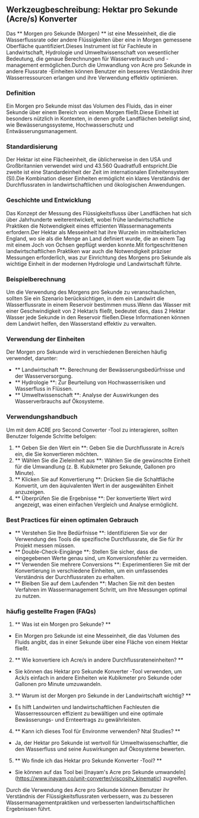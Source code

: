 ## Werkzeugbeschreibung: Hektar pro Sekunde (Acre/s) Konverter

Das ** Morgen pro Sekunde (Morgen) ** ist eine Messeinheit, die die Wasserflussrate oder andere Flüssigkeiten über eine in Morgen gemessene Oberfläche quantifiziert.Dieses Instrument ist für Fachleute in Landwirtschaft, Hydrologie und Umweltwissenschaft von wesentlicher Bedeutung, die genaue Berechnungen für Wasserverbrauch und -management ermöglichen.Durch die Umwandlung von Acre pro Sekunde in andere Flussrate -Einheiten können Benutzer ein besseres Verständnis ihrer Wasserressourcen erlangen und ihre Verwendung effektiv optimieren.

### Definition

Ein Morgen pro Sekunde misst das Volumen des Fluids, das in einer Sekunde über einem Bereich von einem Morgen fließt.Diese Einheit ist besonders nützlich in Kontexten, in denen große Landflächen beteiligt sind, wie Bewässerungssysteme, Hochwasserschutz und Entwässerungsmanagement.

### Standardisierung

Der Hektar ist eine Flächeeinheit, die üblicherweise in den USA und Großbritannien verwendet wird und 43.560 Quadratfuß entspricht.Die zweite ist eine Standardeinheit der Zeit im internationalen Einheitensystem (SI).Die Kombination dieser Einheiten ermöglicht ein klares Verständnis der Durchflussraten in landwirtschaftlichen und ökologischen Anwendungen.

### Geschichte und Entwicklung

Das Konzept der Messung des Flüssigkeitsflusss über Landflächen hat sich über Jahrhunderte weiterentwickelt, wobei frühe landwirtschaftliche Praktiken die Notwendigkeit eines effizienten Wassermanagements erfordern.Der Hektar als Messeinheit hat ihre Wurzeln im mittelalterlichen England, wo sie als die Menge an Land definiert wurde, die an einem Tag mit einem Joch von Ochsen gepflügt werden konnte.Mit fortgeschrittenen landwirtschaftlichen Praktiken war auch die Notwendigkeit präziser Messungen erforderlich, was zur Einrichtung des Morgens pro Sekunde als wichtige Einheit in der modernen Hydrologie und Landwirtschaft führte.

### Beispielberechnung

Um die Verwendung des Morgens pro Sekunde zu veranschaulichen, sollten Sie ein Szenario berücksichtigen, in dem ein Landwirt die Wasserflussrate in einem Reservoir bestimmen muss.Wenn das Wasser mit einer Geschwindigkeit von 2 Hektar/s fließt, bedeutet dies, dass 2 Hektar Wasser jede Sekunde in den Reservoir fließen.Diese Informationen können dem Landwirt helfen, den Wasserstand effektiv zu verwalten.

### Verwendung der Einheiten

Der Morgen pro Sekunde wird in verschiedenen Bereichen häufig verwendet, darunter:

- ** Landwirtschaft **: Berechnung der Bewässerungsbedürfnisse und der Wasserversorgung.
- ** Hydrologie **: Zur Beurteilung von Hochwasserrisiken und Wasserfluss in Flüssen.
- ** Umweltwissenschaft **: Analyse der Auswirkungen des Wasserverbrauchs auf Ökosysteme.

### Verwendungshandbuch

Um mit dem ACRE pro Second Converter -Tool zu interagieren, sollten Benutzer folgende Schritte befolgen:

1. ** Geben Sie den Wert ein **: Geben Sie die Durchflussrate in Acre/s ein, die Sie konvertieren möchten.
2. ** Wählen Sie die Zieleinheit aus **: Wählen Sie die gewünschte Einheit für die Umwandlung (z. B. Kubikmeter pro Sekunde, Gallonen pro Minute).
3. ** Klicken Sie auf Konvertierung **: Drücken Sie die Schaltfläche Konvertit, um den äquivalenten Wert in der ausgewählten Einheit anzuzeigen.
4. ** Überprüfen Sie die Ergebnisse **: Der konvertierte Wert wird angezeigt, was einen einfachen Vergleich und Analyse ermöglicht.

### Best Practices für einen optimalen Gebrauch

- ** Verstehen Sie Ihre Bedürfnisse **: Identifizieren Sie vor der Verwendung des Tools die spezifische Durchflussrate, die Sie für Ihr Projekt messen müssen.
- ** Double-Check-Eingänge **: Stellen Sie sicher, dass die eingegebenen Werte genau sind, um Konversionsfehler zu vermeiden.
- ** Verwenden Sie mehrere Conversions **: Experimentieren Sie mit der Konvertierung in verschiedene Einheiten, um ein umfassendes Verständnis der Durchflussraten zu erhalten.
- ** Bleiben Sie auf dem Laufenden **: Machen Sie mit den besten Verfahren im Wassermanagement Schritt, um Ihre Messungen optimal zu nutzen.

### häufig gestellte Fragen (FAQs)

1. ** Was ist ein Morgen pro Sekunde? **
- Ein Morgen pro Sekunde ist eine Messeinheit, die das Volumen des Fluids angibt, das in einer Sekunde über eine Fläche von einem Hektar fließt.

2. ** Wie konvertiere ich Acre/s in andere Durchflussrateneinheiten? **
- Sie können das Hektar pro Sekunde Konverter -Tool verwenden, um Ack/s einfach in andere Einheiten wie Kubikmeter pro Sekunde oder Gallonen pro Minute umzuwandeln.

3. ** Warum ist der Morgen pro Sekunde in der Landwirtschaft wichtig? **
- Es hilft Landwirten und landwirtschaftlichen Fachleuten die Wasserressourcen effizient zu bewältigen und eine optimale Bewässerungs- und Ernteertrags zu gewährleisten.

4. ** Kann ich dieses Tool für Environme verwenden? Ntal Studies? **
- Ja, der Hektar pro Sekunde ist wertvoll für Umweltwissenschaftler, die den Wasserfluss und seine Auswirkungen auf Ökosysteme bewerten.

5. ** Wo finde ich das Hektar pro Sekunde Konverter -Tool? **
- Sie können auf das Tool bei [Inayam's Acre pro Sekunde umwandeln] (https://www.inayam.co/unit-converter/viscosity_kinematic) zugreifen.

Durch die Verwendung des Acre pro Sekunde können Benutzer ihr Verständnis der Flüssigkeitsflussraten verbessern, was zu besseren Wassermanagementpraktiken und verbesserten landwirtschaftlichen Ergebnissen führt.